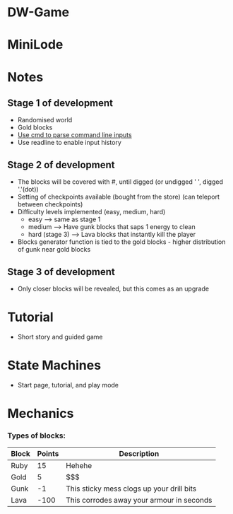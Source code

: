 # DW-Game



# MiniLode


# Notes


## Stage 1 of development
  - Randomised world
  - Gold blocks
  - [Use cmd to parse command line inputs](https://wiki.python.org/moin/CmdModule)
  - Use readline to enable input history

## Stage 2 of development
  - The blocks will be covered with #, until digged (or undigged ' ', digged '.'(dot))
  - Setting of checkpoints available (bought from the store) (can teleport between checkpoints)
  - Difficulty levels implemented (easy, medium, hard)
    - easy --> same as stage 1
    - medium --> Have gunk blocks that saps 1 energy to clean
    - hard (stage 3) --> Lava blocks that instantly kill the player
  - Blocks generator function is tied to the gold blocks - higher distribution of gunk near gold blocks

## Stage 3 of development
  - Only closer blocks will be revealed, but this comes as an upgrade

# Tutorial
  - Short story and guided game

# State Machines

  - Start page, tutorial, and play mode
  
  
# Mechanics

### Types of blocks:
| Block | Points | Description |
| --- | --- | --- |
| Ruby | 15 | Hehehe |
| Gold | 5 | $$$ |
| Gunk | -1 | This sticky mess clogs up your drill bits |
| Lava | -100 | This corrodes away your armour in seconds |
